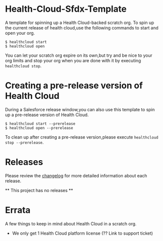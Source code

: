 # Health-Cloud-Sfdx-Template
A template for spinning up a Health Cloud-backed scratch org. To spin up the current release of health cloud,use the following commands to start and open your org.

```
$ healthcloud start
$ healthcloud open
```

You can let your scratch org expire on its own,but try and be nice to your org limits and stop your org when you are done with it by executing `healthcloud stop`.


# Creating a pre-release version of Health Cloud
During a Salesforce release window,you can also use this template to spin up a pre-release version of Health Cloud.

```
$ healthcloud start --prerelease
$ healthcloud open --prerelease
```

To clean up after creating a pre-release version,please execute `healthcloud stop --prerelease`.

# Releases
Please review the [changelog](CHANGELOG) for more detailed information about each release.

** This project has no releases **

# Errata
A few things to keep in mind about Health Cloud in a scratch org.

  - We only get 1 Health Cloud platform license (?? Link to support ticket)
